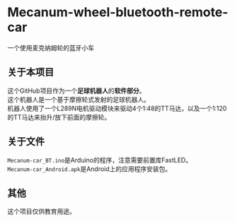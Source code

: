 # Mecanum-wheel-bluetooth-remote-car
一个使用麦克纳姆轮的蓝牙小车


## 关于本项目
这个GitHub项目作为一个**足球机器人**的**软件部分**。  
这个机器人是一个基于摩擦轮式发射的足球机器人。  
机器人使用了一个L289N电机驱动模块来驱动4个1:48的TT马达，以及一个1:120的TT马达来抬升/放下前面的摩擦轮。


## 关于文件
```Mecanum-car_BT.ino```是Arduino的程序，注意需要前置库FastLED。  
```Mecanum-car_Android.apk```是Android上的应用程序安装包。  


## 其他
这个项目仅供教育用途。
